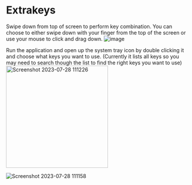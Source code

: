 # Extrakeys
Swipe down from top of screen to perform key combination. You can choose to either swipe down with your finger from the top of the screen or use your mouse to click and drag down. 
![image](https://github.com/victory111111/Extrakeys/assets/139520397/b0c1b421-cba7-4e36-a030-be9133f00fae)

Run the application and open up the system tray icon by double clicking it and choose what keys you want to use. 
(Currently it lists all keys so you may need to search though the list to find the right keys you want to use)
<img width="279" alt="Screenshot 2023-07-28 111226" src="https://github.com/victory111111/Extrakeys/assets/139520397/ad21512f-59a3-4e3b-a3b1-184808108103">

![Screenshot 2023-07-28 111158](https://github.com/victory111111/Extrakeys/assets/139520397/232a37cb-7b15-4f18-9bd3-aef6030d42a8)
